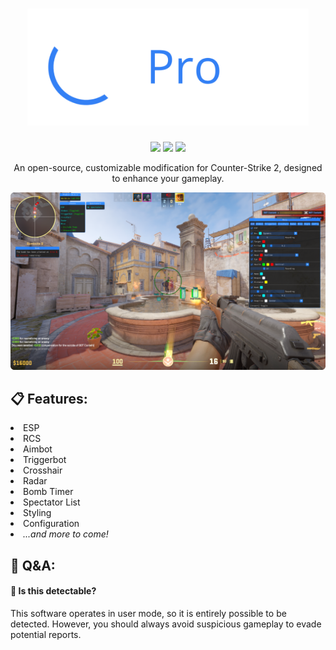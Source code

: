 <!--
Copyright (c) 2023 Vytrol <vytrol@proton.me>
SPDX-License-Identifier: MIT
-->

<h1 align="center">
    <img src="./assets/banner.png" width="450"/>
</h1>

<div align="center">
    <img src="https://img.shields.io/github/license/vytrol/proext?style=for-the-badge&logo=github&color=3380F5"/>
    <img src="https://img.shields.io/github/actions/workflow/status/vytrol/proext/build-deploy.yml?style=for-the-badge&logo=github&color=3380F5"/>
    <img src="https://img.shields.io/github/commit-activity/t/vytrol/proext?style=for-the-badge&logo=github&color=3380F5"/>
</div>

<p align="center">An open-source, customizable modification for Counter-Strike 2, designed to enhance your gameplay.</p>

<img src="./assets/showcase.png"/>

<h2>📋 Features:</h2>
<li>ESP</li>
<li>RCS</li>
<li>Aimbot</li>
<li>Triggerbot</li>
<li>Crosshair</li>
<li>Radar</li>
<li>Bomb Timer</li>
<li>Spectator List</li>
<li>Styling</li>
<li>Configuration</li>
<li><i>...and more to come!</i></li>

<h2>💬 Q&A:</h2>
<h4><b>🤔  Is this detectable?</b></h4>
<p>This software operates in user mode, so it is entirely possible to be detected. However, you should always avoid suspicious gameplay to evade potential reports.</p>